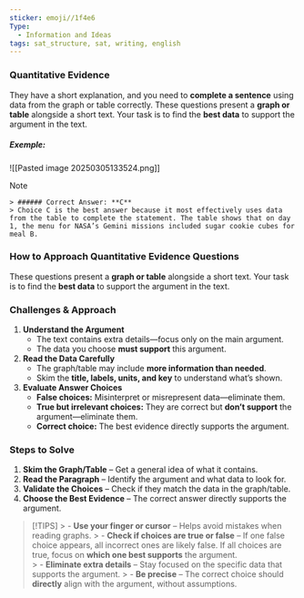 ```yaml
---
sticker: emoji//1f4e6
Type:
  - Information and Ideas
tags: sat_structure, sat, writing, english
---
```

### Quantitative Evidence
They have a short explanation, and you need to **complete a sentence** using data from the graph or table correctly. These questions present a **graph or table** alongside a short text. Your task is to find the **best data** to support the argument in the text.
##### Exemple: 
![[Pasted image 20250305133524.png]]
> [!NOTE]
    > ###### Correct Answer: **C**
    > Choice C is the best answer because it most effectively uses data from the table to complete the statement. The table shows that on day 1, the menu for NASA’s Gemini missions included sugar cookie cubes for meal B.

### **How to Approach Quantitative Evidence Questions**  

These questions present a **graph or table** alongside a short text. Your task is to find the **best data** to support the argument in the text.  

### **Challenges & Approach**  
1. **Understand the Argument**  
   - The text contains extra details—focus only on the main argument.  
   - The data you choose **must support** this argument.  
2. **Read the Data Carefully**  
   - The graph/table may include **more information than needed**.  
   - Skim the **title, labels, units, and key** to understand what’s shown.  
3. **Evaluate Answer Choices**  
   - **False choices:** Misinterpret or misrepresent data—eliminate them.  
   - **True but irrelevant choices:** They are correct but **don’t support** the argument—eliminate them.  
   - **Correct choice:** The best evidence directly supports the argument.  
### **Steps to Solve**  

1. **Skim the Graph/Table** – Get a general idea of what it contains.  
2. **Read the Paragraph** – Identify the argument and what data to look for.  
3. **Validate the Choices** – Check if they match the data in the graph/table.  
4. **Choose the Best Evidence** – The correct answer directly supports the argument.  

> [!TIPS]
    > - **Use your finger or cursor** – Helps avoid mistakes when reading graphs. 
    > - **Check if choices are true or false** – If one false choice appears, all incorrect ones are likely false. If all choices are true, focus on **which one best supports** the argument.  
    > - **Eliminate extra details** – Stay focused on the specific data that supports the argument.
    > - **Be precise** – The correct choice should **directly** align with the argument, without assumptions.





  
